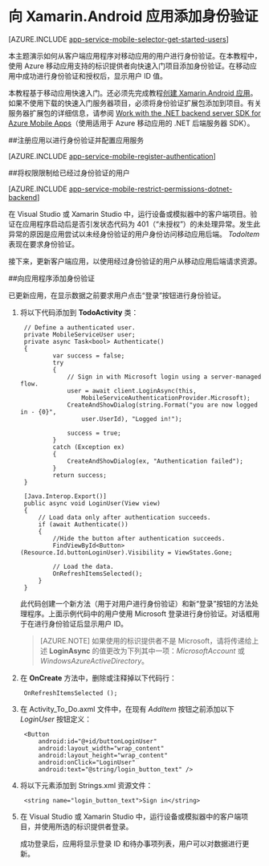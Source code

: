 <properties
	pageTitle="Xamarin Android 中的移动应用身份验证入门"
	description="了解如何使用移动应用通过各种标识提供者（包括 AAD 和 Microsoft）对 Xamarin Android 应用的用户进行身份验证。"
	services="app-service\mobile"
	documentationCenter="xamarin"
	authors="mattchenderson"
	manager="dwrede"
	editor=""/>

<tags
	ms.service="app-service-mobile"
	ms.workload="mobile"
	ms.tgt_pltfrm="mobile-xamarin-android"
	ms.devlang="dotnet"
	ms.topic="article"
	ms.date="10/01/2016"
	wacn.date="09/26/2016"
	ms.author="adrianha"/>

# 向 Xamarin.Android 应用添加身份验证

[AZURE.INCLUDE [app-service-mobile-selector-get-started-users](../../includes/app-service-mobile-selector-get-started-users.md)]

本主题演示如何从客户端应用程序对移动应用的用户进行身份验证。在本教程中，使用 Azure 移动应用支持的标识提供者向快速入门项目添加身份验证。在移动应用中成功进行身份验证和授权后，显示用户 ID 值。

本教程基于移动应用快速入门。还必须先完成教程[创建 Xamarin.Android 应用]。如果不使用下载的快速入门服务器项目，必须将身份验证扩展包添加到项目。有关服务器扩展包的详细信息，请参阅 [Work with the .NET backend server SDK for Azure Mobile Apps](/documentation/articles/app-service-mobile-dotnet-backend-how-to-use-server-sdk/)（使用适用于 Azure 移动应用的 .NET 后端服务器 SDK）。

##<a name="register"></a>注册应用以进行身份验证并配置应用服务

[AZURE.INCLUDE [app-service-mobile-register-authentication](../../includes/app-service-mobile-register-authentication.md)]

##<a name="permissions"></a>将权限限制给已经过身份验证的用户

[AZURE.INCLUDE [app-service-mobile-restrict-permissions-dotnet-backend](../../includes/app-service-mobile-restrict-permissions-dotnet-backend.md)]

在 Visual Studio 或 Xamarin Studio 中，运行设备或模拟器中的客户端项目。验证在应用程序启动后是否引发状态代码为 401（“未授权”）的未处理异常。发生此异常的原因是应用尝试以未经身份验证的用户身份访问移动应用后端。 *TodoItem* 表现在要求身份验证。

接下来，更新客户端应用，以使用经过身份验证的用户从移动应用后端请求资源。

##<a name="add-authentication"></a>向应用程序添加身份验证

已更新应用，在显示数据之前要求用户点击“登录”按钮进行身份验证。

1. 将以下代码添加到 **TodoActivity** 类：

	    // Define a authenticated user.
	    private MobileServiceUser user;
	    private async Task<bool> Authenticate()
	    {
	            var success = false;
	            try
	            {
	                // Sign in with Microsoft login using a server-managed flow.
	                user = await client.LoginAsync(this,
	                    MobileServiceAuthenticationProvider.Microsoft);
	                CreateAndShowDialog(string.Format("you are now logged in - {0}",
	                    user.UserId), "Logged in!");

	                success = true;
	            }
	            catch (Exception ex)
	            {
	                CreateAndShowDialog(ex, "Authentication failed");
	            }
	            return success;
	    }

        [Java.Interop.Export()]
        public async void LoginUser(View view)
        {
            // Load data only after authentication succeeds.
            if (await Authenticate())
            {
                //Hide the button after authentication succeeds.
                FindViewById<Button>(Resource.Id.buttonLoginUser).Visibility = ViewStates.Gone;

                // Load the data.
                OnRefreshItemsSelected();
            }
        }

    此代码创建一个新方法（用于对用户进行身份验证）和新“登录”按钮的方法处理程序。上面示例代码中的用户使用 Microsoft 登录进行身份验证。对话框用于在进行身份验证后显示用户 ID。

    > [AZURE.NOTE] 如果使用的标识提供者不是 Microsoft，请将传递给上述 **LoginAsync** 的值更改为下列其中一项：_MicrosoftAccount_ 或 _WindowsAzureActiveDirectory_。

3. 在 **OnCreate** 方法中，删除或注释掉以下代码行：

		OnRefreshItemsSelected ();

4. 在 Activity\_To\_Do.axml 文件中，在现有 *AddItem* 按钮之前添加以下 *LoginUser* 按钮定义：

      	<Button
            android:id="@+id/buttonLoginUser"
            android:layout_width="wrap_content"
            android:layout_height="wrap_content"
            android:onClick="LoginUser"
            android:text="@string/login_button_text" />

5. 将以下元素添加到 Strings.xml 资源文件：

		<string name="login_button_text">Sign in</string>

6. 在 Visual Studio 或 Xamarin Studio 中，运行设备或模拟器中的客户端项目，并使用所选的标识提供者登录。

   	成功登录后，应用将显示登录 ID 和待办事项列表，用户可以对数据进行更新。


<!-- URLs. -->
[创建 Xamarin.Android 应用]: /documentation/articles/app-service-mobile-xamarin-android-get-started/

<!---HONumber=Mooncake_0919_2016-->